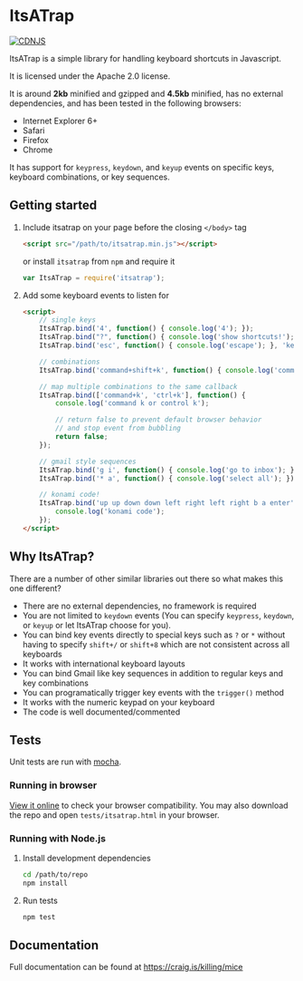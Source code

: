 # ItsATrap
[![CDNJS](https://img.shields.io/cdnjs/v/itsatrap.svg)](https://cdnjs.com/libraries/itsatrap)

ItsATrap is a simple library for handling keyboard shortcuts in Javascript.

It is licensed under the Apache 2.0 license.

It is around **2kb** minified and gzipped and **4.5kb** minified, has no external dependencies, and has been tested in the following browsers:

- Internet Explorer 6+
- Safari
- Firefox
- Chrome

It has support for `keypress`, `keydown`, and `keyup` events on specific keys, keyboard combinations, or key sequences.

## Getting started

1. Include itsatrap on your page before the closing `</body>` tag

    ```html
    <script src="/path/to/itsatrap.min.js"></script>
    ```

    or install `itsatrap` from `npm` and require it

    ```js
    var ItsATrap = require('itsatrap');
    ```

2. Add some keyboard events to listen for

    ```html
    <script>
        // single keys
        ItsATrap.bind('4', function() { console.log('4'); });
        ItsATrap.bind("?", function() { console.log('show shortcuts!'); });
        ItsATrap.bind('esc', function() { console.log('escape'); }, 'keyup');

        // combinations
        ItsATrap.bind('command+shift+k', function() { console.log('command shift k'); });

        // map multiple combinations to the same callback
        ItsATrap.bind(['command+k', 'ctrl+k'], function() {
            console.log('command k or control k');

            // return false to prevent default browser behavior
            // and stop event from bubbling
            return false;
        });

        // gmail style sequences
        ItsATrap.bind('g i', function() { console.log('go to inbox'); });
        ItsATrap.bind('* a', function() { console.log('select all'); });

        // konami code!
        ItsATrap.bind('up up down down left right left right b a enter', function() {
            console.log('konami code');
        });
    </script>
    ```

## Why ItsATrap?

There are a number of other similar libraries out there so what makes this one different?

- There are no external dependencies, no framework is required
- You are not limited to `keydown` events (You can specify `keypress`, `keydown`, or `keyup` or let ItsATrap choose for you).
- You can bind key events directly to special keys such as `?` or `*` without having to specify `shift+/` or `shift+8` which are not consistent across all keyboards
- It works with international keyboard layouts
- You can bind Gmail like key sequences in addition to regular keys and key combinations
- You can programatically trigger key events with the `trigger()` method
- It works with the numeric keypad on your keyboard
- The code is well documented/commented

## Tests

Unit tests are run with <a href="https://mochajs.org/">mocha</a>.

### Running in browser

[View it online](http://rawgit.com/ccampbell/itsatrap/master/tests/itsatrap.html) to check your browser compatibility. You may also download the repo and open `tests/itsatrap.html` in your browser.

### Running with Node.js

1. Install development dependencies

    ```sh
    cd /path/to/repo
    npm install
    ```

3. Run tests

    ```sh
    npm test
    ```

## Documentation

Full documentation can be found at https://craig.is/killing/mice
